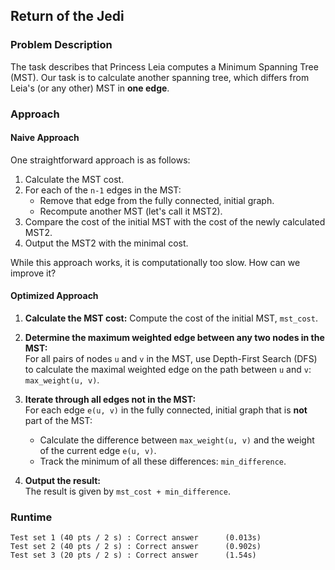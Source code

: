 ## Return of the Jedi

### Problem Description

The task describes that Princess Leia computes a Minimum Spanning Tree (MST). Our task is to calculate another spanning tree, which differs from Leia's (or any other) MST in **one edge**.


### Approach

#### Naive Approach

One straightforward approach is as follows:
1. Calculate the MST cost.
2. For each of the `n-1` edges in the MST:
   - Remove that edge from the fully connected, initial graph.
   - Recompute another MST (let's call it MST2).
3. Compare the cost of the initial MST with the cost of the newly calculated MST2.
4. Output the MST2 with the minimal cost.

While this approach works, it is computationally too slow. How can we improve it?


#### Optimized Approach

1. **Calculate the MST cost:** Compute the cost of the initial MST, `mst_cost`.

2. **Determine the maximum weighted edge between any two nodes in the MST:**  
   For all pairs of nodes `u` and `v` in the MST, use Depth-First Search (DFS) to calculate the maximal weighted edge on the path between `u` and `v`: `max_weight(u, v)`.

3. **Iterate through all edges not in the MST:**  
   For each edge `e(u, v)` in the fully connected, initial graph that is **not** part of the MST:
   - Calculate the difference between `max_weight(u, v)` and the weight of the current edge `e(u, v)`.
   - Track the minimum of all these differences: `min_difference`.

4. **Output the result:**  
   The result is given by `mst_cost + min_difference`.

### Runtime

```
Test set 1 (40 pts / 2 s) : Correct answer      (0.013s)
Test set 2 (40 pts / 2 s) : Correct answer      (0.902s)
Test set 3 (20 pts / 2 s) : Correct answer      (1.54s)
```